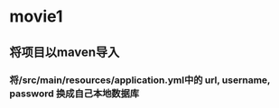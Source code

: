 # movie1

## 将项目以maven导入

### 将/src/main/resources/application.yml中的 url, username, password 换成自己本地数据库

